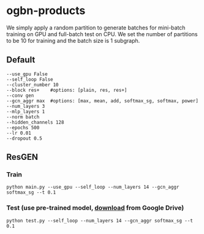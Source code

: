 # ogbn-products
We simply apply a random partition to generate batches for mini-batch training on GPU and full-batch test on CPU. We set the number of partitions to be 10 for training and the batch size is 1 subgraph.
## Default 
	--use_gpu False 
	--self_loop False
	--cluster_number 10
    --block res+ 	#options: [plain, res, res+]
    --conv gen
    --gcn_aggr max 	#options: [max, mean, add, softmax_sg, softmax, power]
    --num_layers 3
	--mlp_layers 1
    --norm batch
    --hidden_channels 128
    --epochs 500
    --lr 0.01
	--dropout 0.5
## ResGEN
### Train
	python main.py --use_gpu --self_loop --num_layers 14 --gcn_aggr softmax_sg --t 0.1

### Test (use pre-trained model, [download](https://drive.google.com/file/d/1OxyA2IZN-4BCfkWzUG8QBS-khxhHHnZB/view?usp=sharing) from Google Drive)
	python test.py --self_loop --num_layers 14 --gcn_aggr softmax_sg --t 0.1
